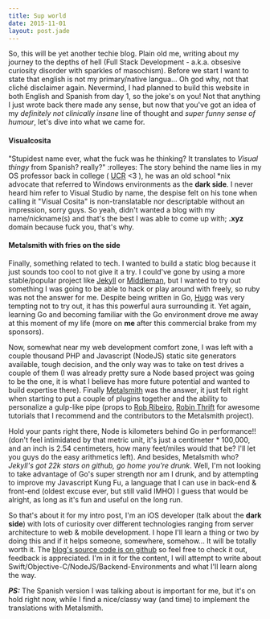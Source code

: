 ```yaml
---
title: Sup world
date: 2015-11-01
layout: post.jade
---
```


So, this will be yet another techie blog. Plain old me, writing about my journey to the depths of hell (Full Stack Development - a.k.a. obsesive curiosity disorder with sparkles of masochism). Before we start I want to state that english is not my primary/native langua... Oh god why, not that cliché disclaimer again. Nevermind, I had planned to build this website in both English and Spanish from day 1, so the joke's on you! Not that anything I just wrote back there made any sense, but now that you've got an idea of my *definitely not clinically insane* line of thought and *super funny sense of humour*, let's dive into what we came for.

#### Visualcosita

"Stupidest name ever, what the fuck was he thinking? It translates to *Visual thingy* from Spanish? really?" :rolleyes: The story behind the name lies in my OS professor back in college ( [UCR](http://www.ucr.ac.cr/) <3 ), he was an old school \*nix advocate that referred to Windows environments as the **dark side**. I never heard him refer to Visual Studio by name, the despise felt on his tone when calling it "Visual Cosita" is non-translatable nor descriptable without an impression, sorry guys. So yeah, didn't wanted a blog with my name/nickname(s) and that's the best I was able to come up with; **.xyz** domain because fuck you, that's why.

#### Metalsmith with fries on the side

Finally, something related to tech. I wanted to build a static blog because it just sounds too cool to not give it a try. I could've gone by using a more stable/popular project like [Jekyll](http://jekyllrb.com/) or [Middleman](https://middlemanapp.com/), but I wanted to try out something I was going to be able to hack or play around with freely, so ruby was not the answer for me. Despite being written in Go, [Hugo](http://gohugo.io/) was very tempting not to try out, it has this powerful aura surrounding it. Yet again, learning Go and becoming familiar with the Go environment drove me away at this moment of my life (more on **me** after this commercial brake from my sponsors).

Now, somewhat near my web development comfort zone, I was left with a couple thousand PHP and Javascript (NodeJS) static site generators available, tough decision, and the only way was to take on test drives a couple of them (I was already pretty sure a Node based project was going to be the one, it is what I believe has more future potential and wanted to build expertise there). Finally [Metalsmith](https://github.com/segmentio/metalsmith) was the answer, it just felt right when starting to put a couple of plugins together and the ability to personalize a gulp-like pipe (props to [Rob Ribeiro](https://azurelogic.com/posts/building-a-blog-with-metalsmith/), [Robin Thrift](http://www.robinthrift.com/posts/metalsmith-part-1-setting-up-the-forge/) for awesome tutorials that I recommend and the contributors to the Metalsmith project).

Hold your pants right there, Node is kilometers behind Go in performance!! (don't feel intimidated by that metric unit, it's just a centimeter \* 100,000, and an inch is 2.54 centimeters, how many feet/miles would that be? I'll let you guys do the easy arithmetics left). And besides, Metalsmith who? *Jekyll's got 22k stars on github, go home you're drunk*. Well, I'm not looking to take advantage of Go's super strength nor am I drunk, and by attempting to improve my Javascript Kung Fu, a language that I can use in back-end & front-end (oldest excuse ever, but still valid IMHO) I guess that would be alright, as long as it's fun and useful on the long run.

So that's about it for my intro post, I'm an iOS developer (talk about the **dark side**) with lots of curiosity over different technologies ranging from server architecture to web & mobile development. I hope I'll learn a thing or two by doing this and if it helps someone, somewhere, somehow... It will be totally worth it. The [blog's source code is on github](https://github.com/fdoxyz/visualcosita.git) so feel free to check it out, feedback is appreciated. I'm in it for the content, I will attempt to write about Swift/Objective-C/NodeJS/Backend-Environments and what I'll learn along the way.

***PS:*** The Spanish version I was talking about is important for me, but it's on hold right now, while I find a nice/classy way (and time) to implement the translations with Metalsmith.

